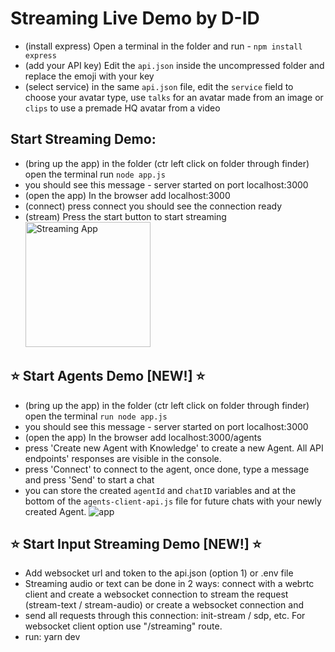 # Streaming Live Demo by D-ID

- (install express) Open a terminal in the folder and run - `npm install express`
- (add your API key) Edit the `api.json` inside the uncompressed folder and replace the emoji with your key
- (select service) in the same `api.json` file, edit the `service` field to choose your avatar type, use `talks` for an avatar made from an image or `clips` to use a premade HQ avatar from a video

## Start Streaming Demo:

- (bring up the app) in the folder (ctr left click on folder through finder) open the terminal run `node app.js`
- you should see this message - server started on port localhost:3000
- (open the app) In the browser add localhost:3000
- (connect) press connect you should see the connection ready
- (stream) Press the start button to start streaming
  <img src="./app.png" alt="Streaming App" width="200"/>

## ⭐ Start Agents Demo [NEW!] ⭐

- (bring up the app) in the folder (ctr left click on folder through finder) open the terminal `run node app.js`
- you should see this message - server started on port localhost:3000
- (open the app) In the browser add localhost:3000/agents
- press 'Create new Agent with Knowledge' to create a new Agent. All API endpoints' responses are visible in the console.
- press 'Connect' to connect to the agent, once done, type a message and press 'Send' to start a chat
- you can store the created `agentId` and `chatID` variables and at the bottom of the `agents-client-api.js` file for future chats with your newly created Agent.
  ![app](./agents_app.png)

## ⭐ Start Input Streaming Demo [NEW!] ⭐

- Add websocket url and token to the api.json (option 1) or .env file
- Streaming audio or text can be done in 2 ways: connect with a webrtc client and create a websocket connection to stream the request (stream-text / stream-audio) or create a websocket connection and
- send all requests through this connection: init-stream / sdp, etc. For websocket client option use "/streaming" route.
- run: yarn dev
